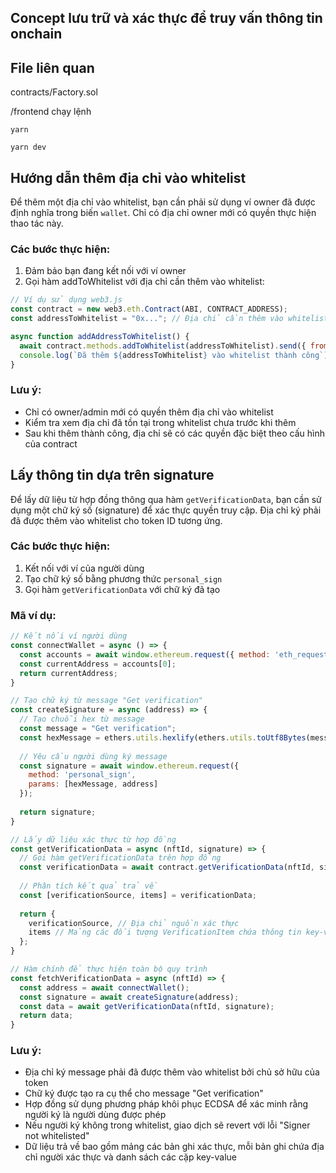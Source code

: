 ## Concept lưu trữ và xác thực để truy vấn thông tin onchain

## File liên quan
contracts/Factory.sol

/frontend
chạy lệnh
```
yarn

yarn dev
```

## Hướng dẫn thêm địa chỉ vào whitelist

Để thêm một địa chỉ vào whitelist, bạn cần phải sử dụng ví owner đã được định nghĩa trong biến `wallet`. Chỉ có địa chỉ owner mới có quyền thực hiện thao tác này.

### Các bước thực hiện:

1. Đảm bảo bạn đang kết nối với ví owner
2. Gọi hàm addToWhitelist với địa chỉ cần thêm vào whitelist:

```javascript
// Ví dụ sử dụng web3.js
const contract = new web3.eth.Contract(ABI, CONTRACT_ADDRESS);
const addressToWhitelist = "0x..."; // Địa chỉ cần thêm vào whitelist

async function addAddressToWhitelist() {
  await contract.methods.addToWhitelist(addressToWhitelist).send({ from: wallet });
  console.log(`Đã thêm ${addressToWhitelist} vào whitelist thành công`);
}
```

### Lưu ý:
- Chỉ có owner/admin mới có quyền thêm địa chỉ vào whitelist
- Kiểm tra xem địa chỉ đã tồn tại trong whitelist chưa trước khi thêm
- Sau khi thêm thành công, địa chỉ sẽ có các quyền đặc biệt theo cấu hình của contract


## Lấy thông tin dựa trên signature

Để lấy dữ liệu từ hợp đồng thông qua hàm `getVerificationData`, bạn cần sử dụng một chữ ký số (signature) để xác thực quyền truy cập. Địa chỉ ký phải đã được thêm vào whitelist cho token ID tương ứng.

### Các bước thực hiện:

1. Kết nối với ví của người dùng
2. Tạo chữ ký số bằng phương thức `personal_sign`
3. Gọi hàm `getVerificationData` với chữ ký đã tạo

### Mã ví dụ:

```javascript
// Kết nối ví người dùng
const connectWallet = async () => {
  const accounts = await window.ethereum.request({ method: 'eth_requestAccounts' });
  const currentAddress = accounts[0];
  return currentAddress;
}

// Tạo chữ ký từ message "Get verification"
const createSignature = async (address) => {
  // Tạo chuỗi hex từ message
  const message = "Get verification";
  const hexMessage = ethers.utils.hexlify(ethers.utils.toUtf8Bytes(message));
  
  // Yêu cầu người dùng ký message
  const signature = await window.ethereum.request({
    method: 'personal_sign',
    params: [hexMessage, address]
  });
  
  return signature;
}

// Lấy dữ liệu xác thực từ hợp đồng
const getVerificationData = async (nftId, signature) => {
  // Gọi hàm getVerificationData trên hợp đồng
  const verificationData = await contract.getVerificationData(nftId, signature);
  
  // Phân tích kết quả trả về
  const [verificationSource, items] = verificationData;
  
  return {
    verificationSource, // Địa chỉ nguồn xác thực
    items // Mảng các đối tượng VerificationItem chứa thông tin key-value
  };
}

// Hàm chính để thực hiện toàn bộ quy trình
const fetchVerificationData = async (nftId) => {
  const address = await connectWallet();
  const signature = await createSignature(address);
  const data = await getVerificationData(nftId, signature);
  return data;
}
```

### Lưu ý:

- Địa chỉ ký message phải đã được thêm vào whitelist bởi chủ sở hữu của token
- Chữ ký được tạo ra cụ thể cho message "Get verification"
- Hợp đồng sử dụng phương pháp khôi phục ECDSA để xác minh rằng người ký là người dùng được phép
- Nếu người ký không trong whitelist, giao dịch sẽ revert với lỗi "Signer not whitelisted"
- Dữ liệu trả về bao gồm mảng các bản ghi xác thực, mỗi bản ghi chứa địa chỉ người xác thực và danh sách các cặp key-value


